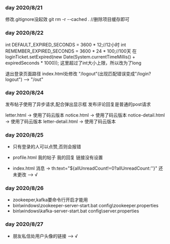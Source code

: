 ### day 2020/8/21
修改.gitignore没起效
git rm -r --cached .    //删除项目缓存即可

### day 2020/8/22
int DEFAULT_EXPIRED_SECONDS = 3600 * 12;//12小时
int REMEMBER_EXPIRED_SECONDS = 3600 * 24 * 100;//100天
在
loginTicket.setExpired(new Date(System.currentTimeMillis() + expiredSeconds * 1000));
这里超过了int大小上限，所以改为了long

退出登录页面路径
index.html处修改
"/logout"(出现匹配错误变成"/login?logout") --> "/out"

### day 2020/8/24
发布帖子使用了异步请求,配合弹出显示框
发布评论回复是普通的post请求

letter.html -> 使用了码云版本
notice.html -> 使用了码云版本
notice-detail.html -> 使用了码云版本
letter-detail.html -> 使用了码云版本


### day 2020/8/25
- 只有登录的人可以点赞,否则会报错

- profile.html 我的帖子 我的回复 链接没有设置

- index.html 消息 -> th:text="${allUnreadCount!=0?allUnreadCount:''}" 还未更改 --> √


### day 2020/8/26
- zookeeper,kafka要命令行开启才能用
- bin\windows\zookeeper-server-start.bat config\zookeeper.properties
- bin\windows\kafka-server-start.bat config\server.properties


### day 2020/8/27
- 朋友私信处用户头像的链接 --> √